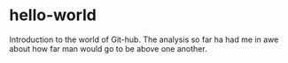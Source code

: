 # hello-world
Introduction to the world of Git-hub.
The analysis so far ha had me in awe about how far man would go to be above one another.
